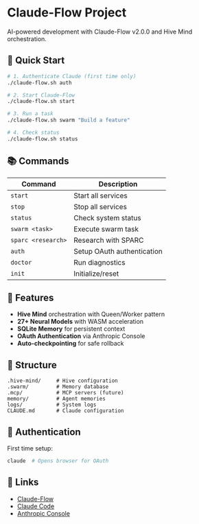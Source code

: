 # Claude-Flow Project

AI-powered development with Claude-Flow v2.0.0 and Hive Mind orchestration.

## 🚀 Quick Start

```bash
# 1. Authenticate Claude (first time only)
./claude-flow.sh auth

# 2. Start Claude-Flow
./claude-flow.sh start

# 3. Run a task
./claude-flow.sh swarm "Build a feature"

# 4. Check status
./claude-flow.sh status
```

## 📚 Commands

| Command | Description |
|---------|-------------|
| `start` | Start all services |
| `stop` | Stop all services |
| `status` | Check system status |
| `swarm <task>` | Execute swarm task |
| `sparc <research>` | Research with SPARC |
| `auth` | Setup OAuth authentication |
| `doctor` | Run diagnostics |
| `init` | Initialize/reset |

## 🐝 Features

- **Hive Mind** orchestration with Queen/Worker pattern
- **27+ Neural Models** with WASM acceleration
- **SQLite Memory** for persistent context
- **OAuth Authentication** via Anthropic Console
- **Auto-checkpointing** for safe rollback

## 📁 Structure

```
.hive-mind/     # Hive configuration
.swarm/         # Memory database
.mcp/           # MCP servers (future)
memory/         # Agent memories
logs/           # System logs
CLAUDE.md       # Claude configuration
```

## 🔐 Authentication

First time setup:
```bash
claude  # Opens browser for OAuth
```

## 📖 Links

- [Claude-Flow](https://github.com/ruvnet/claude-flow)
- [Claude Code](https://docs.anthropic.com/claude-code)
- [Anthropic Console](https://console.anthropic.com)
